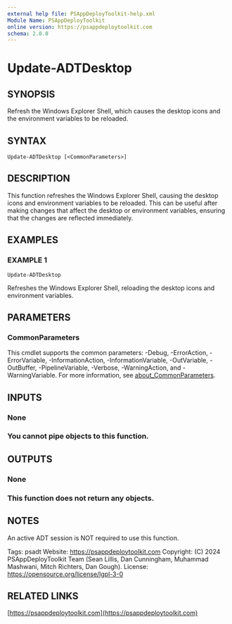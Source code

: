 ```yaml
---
external help file: PSAppDeployToolkit-help.xml
Module Name: PSAppDeployToolkit
online version: https://psappdeploytoolkit.com
schema: 2.0.0
---
```


# Update-ADTDesktop

## SYNOPSIS
Refresh the Windows Explorer Shell, which causes the desktop icons and the environment variables to be reloaded.

## SYNTAX

```
Update-ADTDesktop [<CommonParameters>]
```

## DESCRIPTION
This function refreshes the Windows Explorer Shell, causing the desktop icons and environment variables to be reloaded.
This can be useful after making changes that affect the desktop or environment variables, ensuring that the changes are reflected immediately.

## EXAMPLES

### EXAMPLE 1
```
Update-ADTDesktop
```

Refreshes the Windows Explorer Shell, reloading the desktop icons and environment variables.

## PARAMETERS

### CommonParameters
This cmdlet supports the common parameters: -Debug, -ErrorAction, -ErrorVariable, -InformationAction, -InformationVariable, -OutVariable, -OutBuffer, -PipelineVariable, -Verbose, -WarningAction, and -WarningVariable. For more information, see [about_CommonParameters](http://go.microsoft.com/fwlink/?LinkID=113216).

## INPUTS

### None
### You cannot pipe objects to this function.
## OUTPUTS

### None
### This function does not return any objects.
## NOTES
An active ADT session is NOT required to use this function.

Tags: psadt
Website: https://psappdeploytoolkit.com
Copyright: (C) 2024 PSAppDeployToolkit Team (Sean Lillis, Dan Cunningham, Muhammad Mashwani, Mitch Richters, Dan Gough).
License: https://opensource.org/license/lgpl-3-0

## RELATED LINKS

[https://psappdeploytoolkit.com](https://psappdeploytoolkit.com)
